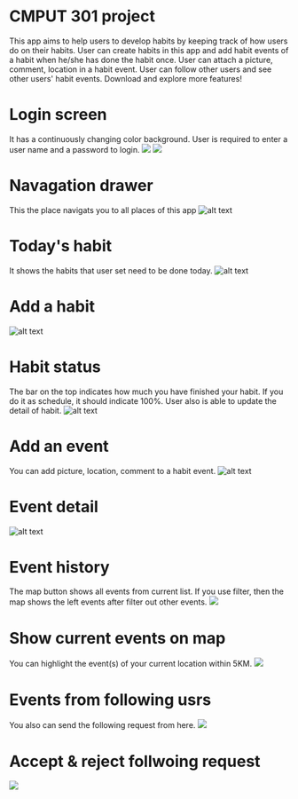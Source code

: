 # CMPUT 301 project
This app aims to help users to develop habits by keeping track of how users do on their habits. User can create habits in this app and add habit events of a habit when he/she has done the habit once. User can attach a picture, comment, location in a habit event. User can follow other users and see other users' habit events. Download and explore more features!
# Login screen
It has a continuously changing color background. User is required to enter a user name and a password to login. 
![](https://github.com/zhangyi921/CMPUT-301-Project/blob/master/screen%20shots/login1.png)
![](https://github.com/zhangyi921/CMPUT-301-Project/blob/master/screen%20shots/login2.png)
# Navagation drawer
This the place navigats you to all places of this app
![alt text](https://github.com/zhangyi921/CMPUT-301-Project/blob/master/screen%20shots/navagation_drawer.png)
# Today's habit
It shows the habits that user set need to be done today. 
![alt text](https://github.com/zhangyi921/CMPUT-301-Project/blob/master/screen%20shots/today_s_habit.png)
# Add a habit
![alt text](https://github.com/zhangyi921/CMPUT-301-Project/blob/master/screen%20shots/add_habit.png)
# Habit status
The bar on the top indicates how much you have finished your habit. If you do it as schedule, it should indicate 100%. User also is able to update the detail of habit. 
![alt text](https://github.com/zhangyi921/CMPUT-301-Project/blob/master/screen%20shots/habit_status.png)
# Add an event
You can add picture, location, comment to a habit event.
![alt text](https://github.com/zhangyi921/CMPUT-301-Project/blob/master/screen%20shots/add_event.png)
# Event detail
![alt text](https://github.com/zhangyi921/CMPUT-301-Project/blob/master/screen%20shots/event_detail.png)
# Event history
The map button shows all events from current list. If you use filter, then the map shows the left events after filter out other events.
![](https://github.com/zhangyi921/CMPUT-301-Project/blob/master/screen%20shots/event%20history%20with%20filter.png)
# Show current events on map
You can highlight the event(s) of your current location within 5KM. 
![](https://github.com/zhangyi921/CMPUT-301-Project/blob/master/screen%20shots/highlight%20events%20on%20map.png)
# Events from following usrs
You also can send the following request from here.
![](https://github.com/zhangyi921/CMPUT-301-Project/blob/master/screen%20shots/events%20form%20following%20users.png)
# Accept & reject follwoing request
![](https://github.com/zhangyi921/CMPUT-301-Project/blob/master/screen%20shots/following%20request.png)
